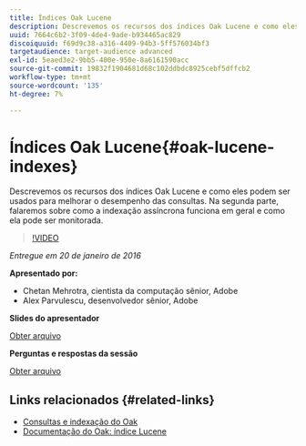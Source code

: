 ```yaml
---
title: Índices Oak Lucene
description: Descrevemos os recursos dos índices Oak Lucene e como eles podem ser usados para melhorar o desempenho das consultas. Na segunda parte, falaremos sobre como a indexação assíncrona funciona em geral e como ela pode ser monitorada.
uuid: 7664c6b2-3f09-4de4-9ade-b934465ac829
discoiquuid: f69d9c38-a316-4409-94b3-5ff576034bf3
targetaudience: target-audience advanced
exl-id: 5eaed3e2-9bb5-400e-950e-8a6161590acc
source-git-commit: 19832f1904681d68c102ddbdc8925cebf5dffcb2
workflow-type: tm+mt
source-wordcount: '135'
ht-degree: 7%

---
```


# Índices Oak Lucene{#oak-lucene-indexes}

Descrevemos os recursos dos índices Oak Lucene e como eles podem ser usados para melhorar o desempenho das consultas. Na segunda parte, falaremos sobre como a indexação assíncrona funciona em geral e como ela pode ser monitorada.

>[!VIDEO](https://video.tv.adobe.com/v/19303/?quality=9)

*Entregue em 20 de janeiro de 2016*

**Apresentado por:**

* Chetan Mehrotra, cientista da computação sênior, Adobe
* Alex Parvulescu, desenvolvedor sênior, Adobe

**Slides do apresentador**

[Obter arquivo](assets/aem-gems-012016-oak-lucene-indexes-async-local.pdf)

**Perguntas e respostas da sessão**

[Obter arquivo](assets/q-a-1-20-16-gem-session-oak-lucene-indexes.pdf)

## Links relacionados {#related-links}

* [Consultas e indexação do Oak](https://docs.adobe.com/docs/en/aem/6-1/deploy/platform/queries-and-indexing.html)
* [Documentação do Oak: índice Lucene](https://jackrabbit.apache.org/oak/docs/query/lucene.html)